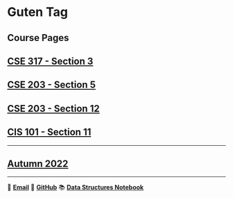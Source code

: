 # Guten Tag

## Course Pages
## [**CSE 317** - Section 3](https://mohammadmotiurrahman.github.io/cse317_3)
## [**CSE 203** - Section 5](https://mohammadmotiurrahman.github.io/cse203_5)
## [**CSE 203** - Section 12](https://mohammadmotiurrahman.github.io/cse203_12)
## [**CIS 101** - Section 11](https://mohammadmotiurrahman.github.io/cis101_11)

---

## [**Autumn 2022**](https://mohammadmotiurrahman.github.io/autumn2022)

---

📧 [**Email**](mailto:mohammadmotiurrahman@gmail.com)
📁 [**GitHub**](https://github.com/mohammadmotiurrahman)
📚 [**Data Structures Notebook**](https://colab.research.google.com/drive/1UxLPRVgJe6Cleeqv3b59vl9fHWnk4ar5?usp=sharing)
